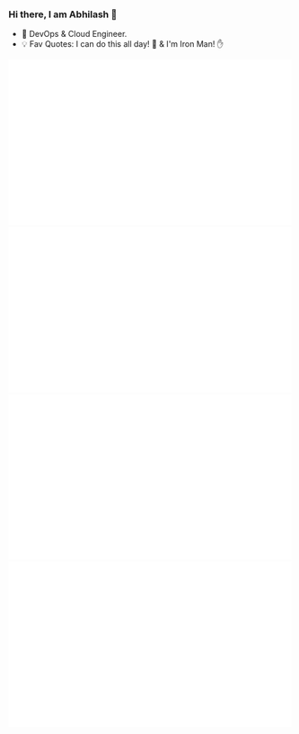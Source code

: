### Hi there, I am Abhilash 👋

- 🔭 DevOps & Cloud Engineer.
- 💡 Fav Quotes: I can do this all day! 💪 & I'm Iron Man! ✋
<!--
<details>
<summary>- 📫 How to reach me:</summary>
  [Linkedin](https://www.linkedin.com/in/abhilashindulkar)
  Medium https://abhilashindulkar.medium.com
  Twitter https://twitter.com/starkonbullet
</details>
-->

<div align="center">

<!--
https://github.community/t/support-theme-context-for-images-in-light-vs-dark-mode/147981/84
-->
<a href="https://github.com/abhilashindulkar/github-stat#gh-dark-mode-only">
<img src="https://github.com/abhilashindulkar/github-stat/blob/master/generated/overview.svg#gh-dark-mode-only" />
<img src="https://github.com/abhilashindulkar/github-stat/blob/master/generated/languages.svg#gh-dark-mode-only" />
</a>
<a href="https://github.com/abhilashindulkar/github-stat#gh-light-mode-only">
<img src="https://github.com/abhilashindulkar/github-stat/blob/master/generated/overview.svg#gh-dark-mode-only#gh-light-mode-only" />
<img src="https://github.com/abhilashindulkar/github-stat/blob/master/generated/languages.svg#gh-dark-mode-only#gh-light-mode-only" />
</a>

</div>
